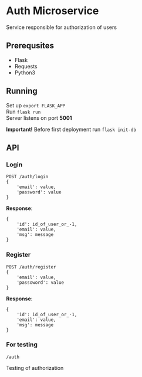 # Auth Microservice

Service responsible for authorization of users

## Prerequsites
- Flask
- Requests
- Python3

## Running

Set up `export FLASK_APP`  
Run `flask run`  
Server listens on port **5001**

**Important!** Before first deployment run `flask init-db`


## API

### Login 

```
POST /auth/login
{
    'email': value,
    'password': value
}
```

**Response**:
```
{
    'id': id_of_user_or_-1,
    'email': value,
    'msg': message
}
```

### Register

```
POST /auth/register
{
    'email': value,
    'passoword': value
}
```

**Response**:
```
{
    'id': id_of_user_or_-1,
    'email': value,
    'msg': message
}
```

### For testing

```
/auth
```

Testing of authorization

